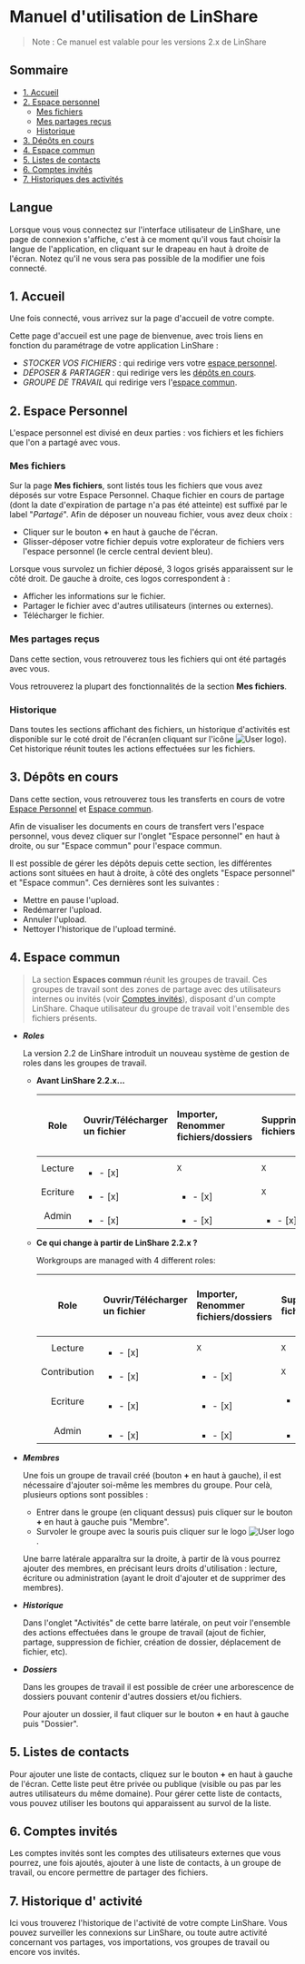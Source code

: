 # Manuel d'utilisation de LinShare

> Note : Ce manuel est valable pour les versions 2.x de LinShare

## Sommaire
* [1. Accueil](#1-accueil)
* [2. Espace personnel](#2-espace-personnel)
  * [Mes fichiers](#mes-fichiers)
  * [Mes partages reçus](#mes-partages-reçus)
  * [Historique](#historique)
* [3. Dépôts en cours](#3-dépôts-en-cours)
* [4. Espace commun](#4-espace-commun)
* [5. Listes de contacts](#5-listes-de-contacts)
* [6. Comptes invités](#6-comptes-invités)
* [7. Historiques des activités](#7-historique-d-activité)

## Langue

Lorsque vous vous connectez sur l'interface utilisateur de LinShare, une page de connexion s'affiche, c'est à ce moment qu'il vous faut choisir la langue de l'application, en cliquant sur le drapeau en haut à droite de l'écran. Notez qu'il ne vous sera pas possible de la modifier une fois connecté.

## 1. Accueil

Une fois connecté, vous arrivez sur la page d'accueil de votre compte.

Cette page d'accueil est une page de bienvenue, avec trois liens en fonction du paramétrage de votre application LinShare :

- *STOCKER VOS FICHIERS* : qui redirige vers votre [espace personnel](#2-espace-personnel).
- *DÉPOSER & PARTAGER* : qui redirige vers les [dépôts en cours](#3-dépôts-en-cours).
- *GROUPE DE TRAVAIL* qui redirige vers l'[espace commun](#4-espace-commun).

## 2. Espace Personnel

L'espace personnel est divisé en deux parties : vos fichiers et les fichiers que l'on a partagé avec vous.

### Mes fichiers

Sur la page **Mes fichiers**, sont listés tous les fichiers que vous avez déposés sur votre Espace Personnel. Chaque fichier en cours de partage (dont la date d'expiration de partage n'a pas été atteinte) est suffixé par le label "*Partagé*".
Afin de déposer un nouveau fichier, vous avez deux choix :

- Cliquer sur le bouton **+** en haut à gauche de l'écran.
- Glisser-déposer votre fichier depuis votre explorateur de fichiers vers l'espace personnel (le cercle central devient bleu).

Lorsque vous survolez un fichier déposé, 3 logos grisés apparaissent sur le côté droit. De gauche à droite, ces logos correspondent à :

- Afficher les informations sur le fichier.
- Partager le fichier avec d'autres utilisateurs (internes ou externes).
- Télécharger le fichier.

### Mes partages reçus

Dans cette section, vous retrouverez tous les fichiers qui ont été partagés avec vous.

Vous retrouverez la plupart des fonctionnalités de la section **Mes fichiers**.

### Historique

Dans toutes les sections affichant des fichiers, un historique d'activités est disponible sur le coté droit de l'écran(en cliquant sur l'icône ![User logo](../../img/adduser.png)). Cet historique réunit toutes les actions effectuées sur les fichiers.

## 3. Dépôts en cours

Dans cette section, vous retrouverez tous les transferts en cours de votre [Espace Personnel](#2-espace-personnel) et [Espace commun](#4-espace-commun).

Afin de visualiser les documents en cours de transfert vers l'espace personnel, vous devez cliquer sur l'onglet "Espace personnel" en haut à droite, ou sur "Espace commun" pour l'espace commun.

Il est possible de gérer les dépôts depuis cette section, les différentes actions sont situées en haut à droite, à côté des onglets "Espace personnel" et "Espace commun". Ces dernières sont les suivantes :

- Mettre en pause l'upload.
- Redémarrer l'upload.
- Annuler l'upload.
- Nettoyer l'historique de l'upload terminé.

## 4. Espace commun

> La section **Espaces commun** réunit les groupes de travail. Ces groupes de travail sont des zones de partage avec des utilisateurs internes ou invités (voir [Comptes invités](#guests)), disposant d'un compte LinShare.
Chaque utilisateur du groupe de travail voit l'ensemble des fichiers présents.

  - _**Roles**_
    
    La version 2.2 de LinShare introduit un nouveau système de gestion de roles dans les groupes de travail.

    - **Avant LinShare 2.2.x...**


        | Role    | Ouvrir/Télécharger un fichier  | Importer, Renommer fichiers/dossiers | Supprimer fichiers/dossiers          | Voir les membres et leur role      | Mettre à jour le role d'un membre | Supprimer un membre d'un groupe| Mettre à jour/Supprimer un groupe |
        | :-------: |:--------------------------------------| :--------------------------|:-----------------------------| :--------------------------|:------------------| :---------------------| :---------------------|
        | Lecture  | <ul><li> - [x] </li></ul>              | `X`                         |           `X`                 |  <ul><li> - [x] </li></ul>  |      `X`           |        `X`             | `X` |
        | Ecriture  | <ul><li> - [x] </li></ul>              | <ul><li> - [x] </li></ul>   |           `X`                 |  <ul><li> - [x] </li></ul>  |      `X`           |        `X`             |`X`  |
        | Admin   | <ul><li> - [x] </li></ul>              | <ul><li> - [x] </li></ul>   |   <ul><li> - [x] </li></ul>   |  <ul><li> - [x] </li></ul>  | <ul><li> - [x] </li></ul>  | <ul><li> - [x] </li></ul>  | <ul><li> - [x] </li></ul>  |


    - **Ce qui change à partir de LinShare 2.2.x ?**

        Workgroups are managed with 4 different roles:
      
        | Role    | Ouvrir/Télécharger un fichier  | Importer, Renommer fichiers/dossiers | Supprimer fichiers/dossiers          | Voir les membres et leur role      | Mettre à jour le role d'un membre | Supprimer un membre d'un groupe| Mettre à jour/Supprimer un groupe |
        | :-------:    |:--------------------------------------| :--------------------------|:-----------------------------| :--------------------------|:------------------| :---------------------| :---------------------|
        | Lecture       | <ul><li> - [x] </li></ul>              | `X`                         |           `X`                 |  <ul><li> - [x] </li></ul>  |      `X`           |        `X`             | `X` |
        | Contribution  | <ul><li> - [x] </li></ul>              | <ul><li> - [x] </li></ul>   |           `X`                 |  <ul><li> - [x] </li></ul>  |      `X`           |        `X`             | `X` |
        | Ecriture       | <ul><li> - [x] </li></ul>              | <ul><li> - [x] </li></ul>   | <ul><li> - [x] **Nouveau** </li></ul>   |  <ul><li> - [x] </li></ul>  |      `X`           |        `X`             | `X` |
        | Admin        | <ul><li> - [x] </li></ul>              | <ul><li> - [x] </li></ul>   |   <ul><li> - [x] </li></ul>   |  <ul><li> - [x] </li></ul>  | <ul><li> - [x] </li></ul>  | <ul><li> - [x] </li></ul>  | <ul><li> - [x] </li></ul>  |


  - _**Membres**_

    Une fois un groupe de travail créé (bouton **+** en haut à gauche), il est nécessaire d'ajouter soi-même les membres du groupe.
    Pour celà, plusieurs options sont possibles :

      - Entrer dans le groupe (en cliquant dessus) puis cliquer sur le bouton **+** en haut à gauche puis "Membre".
      - Survoler le groupe avec la souris puis cliquer sur le logo ![User logo](../../img/adduser.png).

    Une barre latérale apparaîtra sur la droite, à partir de là vous pourrez ajouter des membres, en précisant leurs droits d'utilisation : lecture, écriture ou administration (ayant le droit d'ajouter et de supprimer des membres).

  - _**Historique**_

    Dans l'onglet "Activités" de cette barre latérale, on peut voir l'ensemble des actions effectuées dans le groupe de travail (ajout de fichier, partage, suppression de fichier, création de dossier, déplacement de fichier, etc).

  - _**Dossiers**_

    Dans les groupes de travail il est possible de créer une arborescence de dossiers pouvant contenir d'autres dossiers et/ou fichiers.

    Pour ajouter un dossier, il faut cliquer sur le bouton **+** en haut à gauche puis "Dossier".

## 5. Listes de contacts

Pour ajouter une liste de contacts, cliquez sur le bouton **+** en haut à gauche de l'écran.
Cette liste peut être privée ou publique (visible ou pas par les autres utilisateurs du même domaine).
Pour gérer cette liste de contacts, vous pouvez utiliser les boutons qui apparaissent au survol de la liste.

## 6. Comptes invités

Les comptes invités sont les comptes des utilisateurs externes que vous pourrez, une fois ajoutés, ajouter à une liste de contacts, à un groupe de travail, ou encore permettre de partager des fichiers.

## 7. Historique d' activité

Ici vous trouverez l'historique de l'activité de votre compte LinShare. Vous pouvez surveiller les connexions sur LinShare, ou toute autre activité concernant vos partages, vos importations, vos groupes de travail ou encore vos invités.

